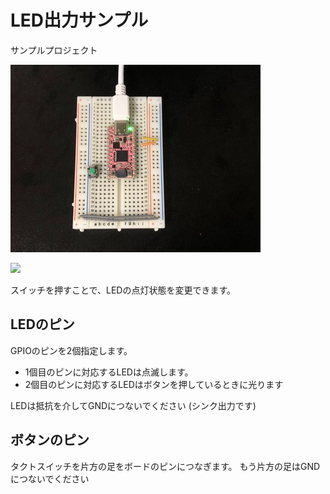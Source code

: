 # LED出力サンプル

サンプルプロジェクト

![](thumbnail.jpg)

![](https://i.imgur.com/StokW11.jpg)

スイッチを押すことで、LEDの点灯状態を変更できます。

## LEDのピン

GPIOのピンを2個指定します。

- 1個目のピンに対応するLEDは点滅します。
- 2個目のピンに対応するLEDはボタンを押しているときに光ります

LEDは抵抗を介してGNDにつないでください
(シンク出力です)

## ボタンのピン

タクトスイッチを片方の足をボードのピンにつなぎます。
もう片方の足はGNDにつないでください
